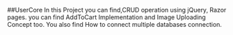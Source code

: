 ##UserCore
In this Project you can find,CRUD operation using jQuery, Razor pages. you can find AddToCart Implementation and Image Uploading Concept too.
You also find How to connect multiple databases connection.
